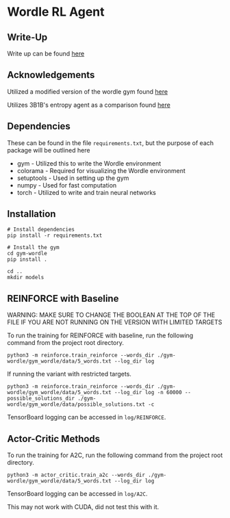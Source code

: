 # Wordle RL Agent

## Write-Up
Write up can be found [here](https://www.overleaf.com/project/624b384a670a21fbbabaf362)

## Acknowledgements
Utilized a modified version of the wordle gym found [here](https://github.com/zach-lawless/gym-wordle)

Utilizes 3B1B's entropy agent as a comparison found [here](https://github.com/3b1b/videos/tree/master/_2022/wordle)

## Dependencies
These can be found in the file `requirements.txt`, but the purpose of each package will be outlined here

* gym - Utilized this to write the Wordle environment
* colorama - Required for visualizing the Wordle environment
* setuptools - Used in setting up the gym
* numpy - Used for fast computation
* torch - Utilized to write and train neural networks


## Installation

```shell
# Install dependencies
pip install -r requirements.txt

# Install the gym
cd gym-wordle
pip install .

cd ..
mkdir models
```

## REINFORCE with Baseline
WARNING: MAKE SURE TO CHANGE THE BOOLEAN AT THE TOP OF THE FILE IF YOU ARE NOT RUNNING ON THE VERSION WITH LIMITED TARGETS

To run the training for REINFORCE with baseline, run the following command from the project root directory.
```shell
python3 -m reinforce.train_reinforce --words_dir ./gym-wordle/gym_wordle/data/5_words.txt --log_dir log
```

If running the variant with restricted targets.
```shell
python3 -m reinforce.train_reinforce --words_dir ./gym-wordle/gym_wordle/data/5_words.txt --log_dir log -n 60000 --possible_solutions_dir ./gym-wordle/gym_wordle/data/possible_solutions.txt -c
```

TensorBoard logging can be accessed in `log/REINFORCE`.

## Actor-Critic Methods
To run the training for A2C, run the following command from the project root directory.
```shell
python3 -m actor_critic.train_a2c --words_dir ./gym-wordle/gym_wordle/data/5_words.txt --log_dir log
```

TensorBoard logging can be accessed in `log/A2C`.

This may not work with CUDA, did not test this with it.
